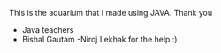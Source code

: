 This is the aquarium that I made using JAVA.
Thank you 
 - Java teachers
 - Bishal Gautam
 -Niroj Lekhak
for the help :)
